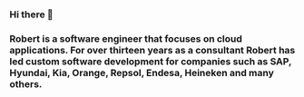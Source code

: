 ### Hi there 👋

### Robert is a software engineer that focuses on cloud applications. For over thirteen years as a consultant Robert has led custom software development for companies such as SAP, Hyundai, Kia, Orange, Repsol, Endesa, Heineken and many others.

<!--
**robertpopa/robertpopa** is a ✨ _special_ ✨ repository because its `README.md` (this file) appears on your GitHub profile.

Here are some ideas to get you started:

- 🔭 I’m currently working on ...
- 🌱 I’m currently learning ...
- 👯 I’m looking to collaborate on ...
- 🤔 I’m looking for help with ...
- 💬 Ask me about ...
- 📫 How to reach me: ...
- 😄 Pronouns: ...
- ⚡ Fun fact: ...
-->
